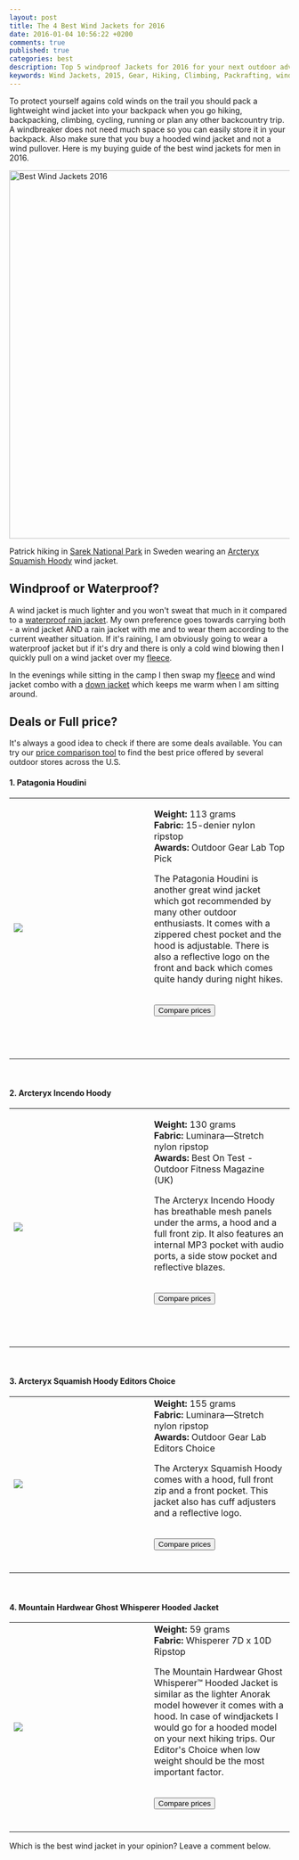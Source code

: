 ```yaml
---
layout: post
title: The 4 Best Wind Jackets for 2016
date: 2016-01-04 10:56:22 +0200
comments: true
published: true
categories: best
description: Top 5 windproof Jackets for 2016 for your next outdoor adventure!
keywords: Wind Jackets, 2015, Gear, Hiking, Climbing, Packrafting, windproof, layering
---
```

To protect yourself agains cold winds on the trail you should pack a lightweight wind jacket into your backpack when you go hiking, backpacking, climbing, cycling, running or plan any other backcountry trip. A windbreaker does not need much space so you can easily store it in your backpack. Also make sure that you buy a hooded wind jacket and not a wind pullover. Here is my buying guide of the best wind jackets for men in 2016.

<a href="https://www.flickr.com/photos/90204224@N07/9599027418" title="Best wind jackets 2016"><img src="https://c2.staticflickr.com/8/7385/9599027418_a38b42401e_o.jpg" width="992" height="661" alt="Best Wind Jackets 2016"></a>

Patrick hiking in [Sarek National Park][1] in Sweden wearing an [Arcteryx Squamish Hoody][2] wind jacket.

<!--more-->

## Windproof or Waterproof?
A wind jacket is much lighter and you won't sweat that much in it compared to a [waterproof rain jacket][3]. My own preference goes towards carrying both - a wind jacket AND a rain jacket with me and to wear them according to the current weather situation. If it's raining, I am obviously going to wear a waterproof jacket but if it's dry and there is only a cold wind blowing then I quickly pull on a wind jacket over my [fleece][4]. 

In the evenings while sitting in the camp I then swap my [fleece][5] and wind jacket combo with a [down jacket][6] which keeps me warm when I am sitting around.

## Deals or Full price?
It's always a good idea to check if there are some deals available. You can try our [price comparison tool][7] to find the best price offered by several outdoor stores across the U.S. 

<div class="alert alert-success" role="alert"><h4>1. Patagonia Houdini</h4></div>
<div class="table-responsive">
<table><tr class="success"><td width="50%">


<a rel="nofollow" href="http://www.amazon.com/gp/product/B00KSQTZQQ/ref=as_li_tl?ie=UTF8&camp=1789&creative=9325&creativeASIN=B00KSQTZQQ&linkCode=as2&tag=hikeve-20&linkId=KM4EAWTFISSHOM2C"><img border="0" src="http://ws-na.amazon-adsystem.com/widgets/q?_encoding=UTF8&ASIN=B00KSQTZQQ&Format=_SL250_&ID=AsinImage&MarketPlace=US&ServiceVersion=20070822&WS=1&tag=hikeve-20" ></a><img src="http://ir-na.amazon-adsystem.com/e/ir?t=hikeve-20&l=as2&o=1&a=B00KSQTZQQ" width="1" height="1" border="0" alt="" style="border:none !important; margin:0px !important;" />

</td><td>

<strong>Weight:</strong> 113 grams<br>
<strong>Fabric:</strong> 15-denier nylon ripstop<br>
<strong>Awards:</strong> Outdoor Gear Lab Top Pick
<br>

The Patagonia Houdini is another great wind jacket which got recommended by many other outdoor enthusiasts. It comes with a zippered chest pocket and the hood is adjustable. There is also a reflective logo on the front and back which comes quite handy during night hikes.
<br><br>


<a href="http://www.hikeventures.com/deals/#patagonia+houdini"><button class="btn btn-danger">Compare prices</button></a>

<br><br>
</td></tr></table></div><br>

<div class="alert alert-success" role="alert"><h4>2. Arcteryx Incendo Hoody</h4></div>
<div class="table-responsive">
<table><tr class="success"><td width="50%">


<a rel="nofollow" href="http://www.amazon.com/gp/product/B00GW7ZHG2/ref=as_li_tl?ie=UTF8&camp=1789&creative=9325&creativeASIN=B00GW7ZHG2&linkCode=as2&tag=hikeve-20&linkId=TRAIMP6VVV2WPE4A"><img border="0" src="http://ws-na.amazon-adsystem.com/widgets/q?_encoding=UTF8&ASIN=B00GW7ZHG2&Format=_SL250_&ID=AsinImage&MarketPlace=US&ServiceVersion=20070822&WS=1&tag=hikeve-20" ></a><img src="http://ir-na.amazon-adsystem.com/e/ir?t=hikeve-20&l=as2&o=1&a=B00GW7ZHG2" width="1" height="1" border="0" alt="" style="border:none !important; margin:0px !important;" />

</td><td>


<strong>Weight:</strong> 130 grams<br>
<strong>Fabric:</strong> Luminara—Stretch nylon ripstop<br>
<strong>Awards:</strong> Best On Test - Outdoor Fitness Magazine (UK)
<br>


The Arcteryx Incendo Hoody has breathable mesh panels under the arms, a hood and a full front zip. It also features an internal MP3 pocket with audio ports, a side stow pocket and reflective blazes.<br><br>


<a href="http://www.hikeventures.com/deals/#Arcteryx+incendo+hoody"><button class="btn btn-danger">Compare prices</button></a>


<br><br>
</td></tr></table></div>
<br>
 
<div class="alert alert-success" role="alert">

<h4>3. Arcteryx Squamish Hoody <span class="label label-danger">Editors Choice</span></h4></div>

<div class="table-responsive">
<table><tr class="success"><td width="50%">


<a rel="nofollow" href="http://www.amazon.com/gp/product/B00G9HPWU6/ref=as_li_tl?ie=UTF8&camp=1789&creative=9325&creativeASIN=B00G9HPWU6&linkCode=as2&tag=hikeve-20&linkId=BWQUNX6BXF6UDSMC"><img border="0" src="http://ws-na.amazon-adsystem.com/widgets/q?_encoding=UTF8&ASIN=B00G9HPWU6&Format=_SL250_&ID=AsinImage&MarketPlace=US&ServiceVersion=20070822&WS=1&tag=hikeve-20" ></a><img src="http://ir-na.amazon-adsystem.com/e/ir?t=hikeve-20&l=as2&o=1&a=B00G9HPWU6" width="1" height="1" border="0" alt="" style="border:none !important; margin:0px !important;" />


</td><td>
<strong>Weight:</strong> 155 grams<br>
<strong>Fabric:</strong> Luminara—Stretch nylon ripstop<br>
<strong>Awards:</strong> Outdoor Gear Lab Editors Choice
<br>


The Arcteryx Squamish Hoody comes with a hood, full front zip and a front pocket. This jacket also has cuff adjusters and a reflective logo.
<br><br>


<a href="http://www.hikeventures.com/deals/#Arcteryx+squamish+hoody"><button class="btn btn-danger">Compare prices</button></a><br><br>


</td></tr></table></div>
<br>
<div class="alert alert-success" role="alert"><h4>4. Mountain Hardwear Ghost Whisperer Hooded Jacket</h4></div>
<div class="table-responsive">
<table><tr class="success"><td width="50%">




<a rel="nofollow" href="http://www.amazon.com/gp/product/B00DH44IEU/ref=as_li_tl?ie=UTF8&camp=1789&creative=9325&creativeASIN=B00DH44IEU&linkCode=as2&tag=hikeve-20&linkId=4GK24YGHCR22L4NQ"><img border="0" src="http://ws-na.amazon-adsystem.com/widgets/q?_encoding=UTF8&ASIN=B00DH44IEU&Format=_SL250_&ID=AsinImage&MarketPlace=US&ServiceVersion=20070822&WS=1&tag=hikeve-20" ></a><img src="http://ir-na.amazon-adsystem.com/e/ir?t=hikeve-20&l=as2&o=1&a=B00DH44IEU" width="1" height="1" border="0" alt="" style="border:none !important; margin:0px !important;" /></td><td>
<strong>Weight:</strong> 59 grams<br>
<strong>Fabric:</strong> Whisperer 7D x 10D Ripstop
<br>




The Mountain Hardwear Ghost Whisperer™ Hooded Jacket is similar as the lighter Anorak model however it comes with a hood. In case of windjackets I would go for a hooded model on your next hiking trips. Our Editor's Choice when low weight should be the most important factor.<br><br>



<a href="http://www.hikeventures.com/deals/#ghost+whisperer+hooded+jacket"><button class="btn btn-danger">Compare prices</button></a><br><br></td></tr></table></div>

Which is the best wind jacket in your opinion? Leave a comment below.

[1]:	http://hikeventures.com/hiking-and-packrafting-in-sarek-day-1/
[2]:	http://hikeventures.com/gear-review-arcteryx-squamish-hoody/
[3]:	http://www.hikeventures.com/best-waterproof-rain-jackets/
[4]:	http://www.hikeventures.com/best-fleece-jackets/
[5]:	http://www.hikeventures.com/best-fleece-jackets/
[6]:	http://www.hikeventures.com/best-down-jackets/
[7]:	http://www.hikeventures.com/deals/
